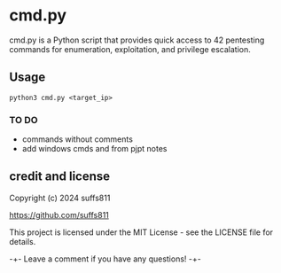 # cmd.py

cmd.py is a Python script that provides quick access to 42 pentesting commands for enumeration, exploitation, and privilege escalation.

## Usage
`python3 cmd.py <target_ip>`

### TO DO
- commands without comments
- add windows cmds and from pjpt notes

## credit and license
Copyright (c) 2024 suffs811

https://github.com/suffs811

This project is licensed under the MIT License - see the LICENSE file for details.

-+- Leave a comment if you have any questions! -+-
